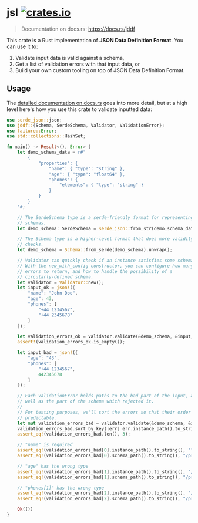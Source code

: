 # jsl [![crates.io](https://img.shields.io/crates/v/jddf.svg)](https://crates.io/crates/jddf)

> Documentation on docs.rs: <https://docs.rs/jddf>

This crate is a Rust implementation of **JSON Data Definition Format**. You
can use it to:

1. Validate input data is valid against a schema,
2. Get a list of validation errors with that input data, or
3. Build your own custom tooling on top of JSON Data Definition Format.

## Usage

The [detailed documentation on docs.rs](https://docs.rs/jddf) goes into more
detail, but at a high level here's how you use this crate to validate inputted
data:

```rust
use serde_json::json;
use jddf::{Schema, SerdeSchema, Validator, ValidationError};
use failure::Error;
use std::collections::HashSet;

fn main() -> Result<(), Error> {
    let demo_schema_data = r#"
        {
            "properties": {
                "name": { "type": "string" },
                "age": { "type": "float64" },
                "phones": {
                    "elements": { "type": "string" }
                }
            }
        }
    "#;

    // The SerdeSchema type is a serde-friendly format for representing
    // schemas.
    let demo_schema: SerdeSchema = serde_json::from_str(demo_schema_data)?;

    // The Schema type is a higher-level format that does more validity
    // checks.
    let demo_schema = Schema::from_serde(demo_schema).unwrap();

    // Validator can quickly check if an instance satisfies some schema.
    // With the new_with_config constructor, you can configure how many
    // errors to return, and how to handle the possibility of a
    // circularly-defined schema.
    let validator = Validator::new();
    let input_ok = json!({
        "name": "John Doe",
        "age": 43,
        "phones": [
            "+44 1234567",
            "+44 2345678"
        ]
    });

    let validation_errors_ok = validator.validate(&demo_schema, &input_ok)?;
    assert!(validation_errors_ok.is_empty());

    let input_bad = json!({
        "age": "43",
        "phones": [
            "+44 1234567",
            442345678
        ]
    });

    // Each ValidationError holds paths to the bad part of the input, as
    // well as the part of the schema which rejected it.
    //
    // For testing purposes, we'll sort the errors so that their order is
    // predictable.
    let mut validation_errors_bad = validator.validate(&demo_schema, &input_bad)?;
    validation_errors_bad.sort_by_key(|err| err.instance_path().to_string());
    assert_eq!(validation_errors_bad.len(), 3);

    // "name" is required
    assert_eq!(validation_errors_bad[0].instance_path().to_string(), "");
    assert_eq!(validation_errors_bad[0].schema_path().to_string(), "/properties/name");

    // "age" has the wrong type
    assert_eq!(validation_errors_bad[1].instance_path().to_string(), "/age");
    assert_eq!(validation_errors_bad[1].schema_path().to_string(), "/properties/age/type");

    // "phones[1]" has the wrong type
    assert_eq!(validation_errors_bad[2].instance_path().to_string(), "/phones/1");
    assert_eq!(validation_errors_bad[2].schema_path().to_string(), "/properties/phones/elements/type");

    Ok(())
}
```
